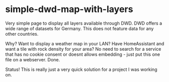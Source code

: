# simple-dwd-map-with-layers
Very simple page to display all layers available through DWD.
DWD offers a wide range of datasets for Germany. This does not feature data for any other countries.

Why?
Want to display a weather map in your LAN? Have HomeAssistant and want a tile with rock density for your area? No need to search for a service that has no cookie consent or doesnt allows embedding - just put this one file on a webserver. Done.

Status!
This is really just a very quick solution for a project I was working on.
